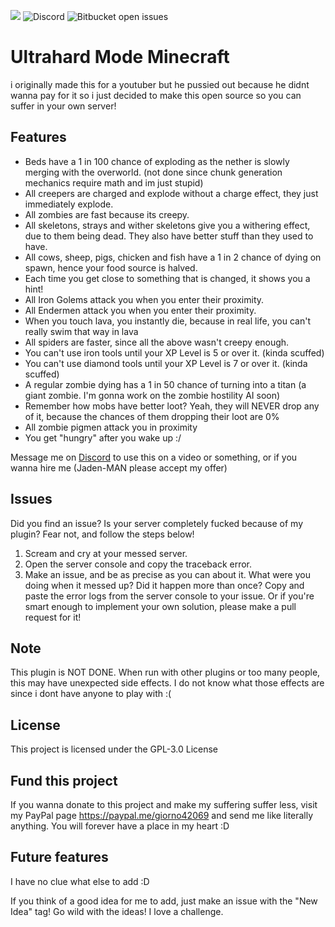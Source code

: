 <img src="https://img.shields.io/tokei/lines/github/giorno420/UltrahardModeMinecraft?label=Total%20lines"> <img alt="Discord" src="https://img.shields.io/discord/794061682279317554"> <img alt="Bitbucket open issues" src="https://img.shields.io/bitbucket/issues/giorno420/UltrahardModeMinecraft">

# Ultrahard Mode Minecraft
i originally made this for a youtuber but he pussied out because he didnt wanna pay for it so i just decided to make this open source so you can suffer in your own server!

## Features
 - Beds have a 1 in 100 chance of exploding as the nether is slowly merging with the overworld. (not done since chunk generation mechanics require math and im just stupid)
 - All creepers are charged and explode without a charge effect, they just immediately explode.
 - All zombies are fast because its creepy.
 - All skeletons, strays and wither skeletons give you a withering effect, due to them being dead. They also have better stuff than they used to have.
 - All cows, sheep, pigs, chicken and fish have a 1 in 2 chance of dying on spawn, hence your food source is halved.
 - Each time you get close to something that is changed, it shows you a hint!
 - All Iron Golems attack you when you enter their proximity.
 - All Endermen attack you when you enter their proximity.
 - When you touch lava, you instantly die, because in real life, you can't really swim that way in lava
 - All spiders are faster, since all the above wasn't creepy enough.
 - You can't use iron tools until your XP Level is 5 or over it. (kinda scuffed)
 - You can't use diamond tools until your XP Level is 7 or over it. (kinda scuffed)
 - A regular zombie dying has a 1 in 50 chance of turning into a titan (a giant zombie. I'm gonna work on the zombie hostility AI soon)
 - Remember how mobs have better loot? Yeah, they will NEVER drop any of it, because the chances of them dropping their loot are 0%
 - All zombie pigmen attack you in proximity
 - You get "hungry" after you wake up :/

Message me on <a href="https://discord.com/users/587539085439008780">Discord</a> to use this on a video or something, or if you wanna hire me (Jaden-MAN please accept my offer)
## Issues
Did you find an issue? Is your server completely fucked because of my plugin? Fear not, and follow the steps below!
1. Scream and cry at your messed server.
2. Open the server console and copy the traceback error.
3. Make an issue, and be as precise as you can about it. What were you doing when it messed up? Did it happen more than once? Copy and paste the error logs from the server console to your issue.
Or if you're smart enough to implement your own solution, please make a pull request for it!


## Note
This plugin is NOT DONE. When run with other plugins or too many people, this may have unexpected side effects. I do not know what those effects are since i dont have anyone to play with :(

## License
This project is licensed under the GPL-3.0 License

## Fund this project
If you wanna donate to this project and make my suffering suffer less, visit my PayPal page https://paypal.me/giorno42069 and send me like literally anything. You will forever have a place in my heart :D

## Future features
I have no clue what else to add :D

If you think of a good idea for me to add, just make an issue with the "New Idea" tag!
Go wild with the ideas! I love a challenge.
